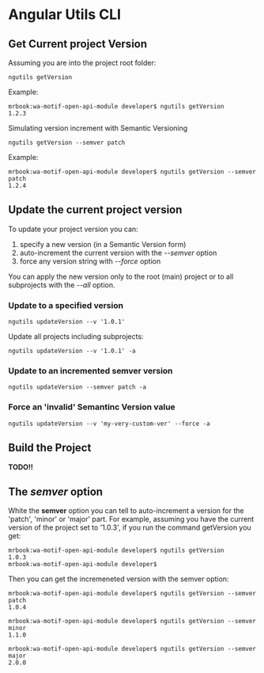 # Angular Utils CLI

## Get Current project Version

Assuming you are into the project root folder:

```console
ngutils getVersion
```

Example:
```terminal
mrbook:wa-motif-open-api-module developer$ ngutils getVersion
1.2.3
```


Simulating version increment with Semantic Versioning
```console
ngutils getVersion --semver patch
```

Example:

```terminal
mrbook:wa-motif-open-api-module developer$ ngutils getVersion --semver patch
1.2.4
```

## Update the current project version

To update your project version you can:

1. specify a new version (in a Semantic Version form)
2. auto-increment the current version with the *--semver* option
3. force any version string with *--force* option

You can apply the new version only to the root (main) project or to all subprojects with the *--all* option.

### Update to a specified version

```console
ngutils updateVersion --v '1.0.1'
```

Update all projects including subprojects:

```console
ngutils updateVersion --v '1.0.1' -a
```

### Update to an incremented semver version

```console
ngutils updateVersion --semver patch -a
```

### Force an 'invalid' Semantinc Version value

```console
ngutils updateVersion --v 'my-very-custom-ver' --force -a
```

## Build the Project

**TODO!!**






## The *semver* option

White the **semver** option you can tell to auto-increment a version for the 'patch', 'minor' or 'major' part.
For example, assuming you have the current version of the project set to '1.0.3', if you run the command getVersion you get:

```terminal
mrbook:wa-motif-open-api-module developer$ ngutils getVersion
1.0.3
mrbook:wa-motif-open-api-module developer$ 
```

Then you can get the incremeneted version with the semver option:

```terminal
mrbook:wa-motif-open-api-module developer$ ngutils getVersion --semver patch 
1.0.4

mrbook:wa-motif-open-api-module developer$ ngutils getVersion --semver minor
1.1.0

mrbook:wa-motif-open-api-module developer$ ngutils getVersion --semver major
2.0.0
```

